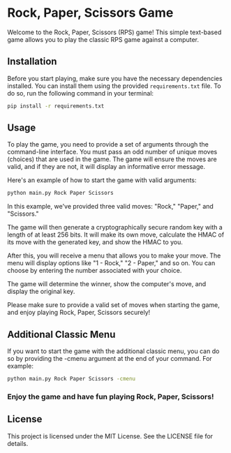 # Rock, Paper, Scissors Game

Welcome to the Rock, Paper, Scissors (RPS) game!
This simple text-based game allows you to play the classic RPS game against a computer.

## Installation

Before you start playing, make sure you have the necessary dependencies installed.
You can install them using the provided `requirements.txt` file. To do so, run the following command in your terminal:

```bash
pip install -r requirements.txt
```

## Usage

To play the game, you need to provide a set of arguments through the command-line interface. You must pass an odd number of unique moves (choices) that are used in the game. The game will ensure the moves are valid, and if they are not, it will display an informative error message.

Here's an example of how to start the game with valid arguments:

```bash
python main.py Rock Paper Scissors
```

In this example, we've provided three valid moves: "Rock," "Paper," and "Scissors."

The game will then generate a cryptographically secure random key with a length of at least 256 bits.
It will make its own move, calculate the HMAC of its move with the generated key, and show the HMAC to you.

After this, you will receive a menu that allows you to make your move.
The menu will display options like "1 - Rock," "2 - Paper," and so on.
You can choose by entering the number associated with your choice.

The game will determine the winner, show the computer's move, and display the original key.

Please make sure to provide a valid set of moves when starting the game, and enjoy playing Rock, Paper, Scissors securely!

## Additional Classic Menu
If you want to start the game with the additional classic menu, you can do so by providing the -cmenu argument at the end of your command. For example:

```bash
python main.py Rock Paper Scissors -cmenu
```

### Enjoy the game and have fun playing Rock, Paper, Scissors!

## License
This project is licensed under the MIT License. See the LICENSE file for details.
